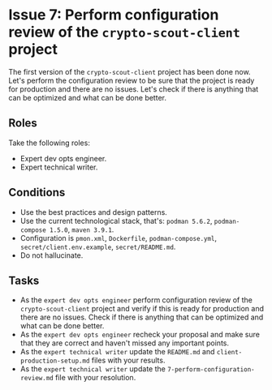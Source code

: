 # Issue 7: Perform configuration review of the `crypto-scout-client` project

The first version of the `crypto-scout-client` project has been done now. Let's perform the configuration review to be
sure that the project is ready for production and there are no issues. Let's check if there is anything that can be
optimized and what can be done better.

## Roles

Take the following roles:

- Expert dev opts engineer.
- Expert technical writer.

## Conditions

- Use the best practices and design patterns.
- Use the current technological stack, that's: `podman 5.6.2`, `podman-compose 1.5.0`, `maven 3.9.1`.
- Configuration is `pmon.xml`, `Dockerfile`, `podman-compose.yml`, `secret/client.env.example`, `secret/README.md`.
- Do not hallucinate.

## Tasks

- As the `expert dev opts engineer` perform configuration review of the `crypto-scout-client` project and verify if this
  is ready for production and there are no issues. Check if there is anything that can be optimized and what can be done
  better.
- As the `expert dev opts engineer` recheck your proposal and make sure that they are correct and haven't missed any
  important points.
- As the `expert technical writer` update the `README.md` and `client-production-setup.md` files with your results.
- As the `expert technical writer` update the `7-perform-configuration-review.md` file with your resolution.